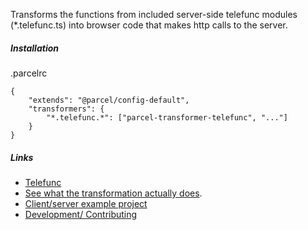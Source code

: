 Transforms the functions from included server-side telefunc modules (*.telefunc.ts) into browser code that makes http calls to the server.

##### Installation
.parcelrc 
```
{
    "extends": "@parcel/config-default",
    "transformers": {
        "*.telefunc.*": ["parcel-transformer-telefunc", "..."]
    }
}
```

##### Links
- [Telefunc](https://telefunc.com/)
- [See what the transformation actually does](https://telefunc.com/tour#how-it-works).
- [Client/server example project](https://github.com/vikejs/telefunc/tree/master/examples/express-and-parcel)
- [Development/ Contributing](CONTRIBUTING.md)


